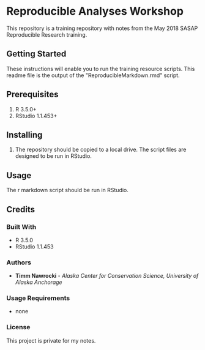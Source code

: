 # Reproducible Analyses Workshop

This repository is a training repository with notes from the May 2018 SASAP Reproducible Research training.

## Getting Started
These instructions will enable you to run the training resource scripts. This readme file is the output of the "ReproducibleMarkdown.rmd" script.

## Prerequisites
1. R 3.5.0+
2. RStudio 1.1.453+

## Installing
1. The repository should be copied to a local drive. The script files are designed to be run in RStudio.

## Usage

The r markdown script should be run in RStudio.

## Credits

### Built With
* R 3.5.0
* RStudio 1.1.453

### Authors
* **Timm Nawrocki** - *Alaska Center for Conservation Science, University of Alaska Anchorage*

### Usage Requirements
* none

### License
This project is private for my notes.
